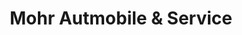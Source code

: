 ---
title: "Mohr Autmobile & Service"
url: /boenningstedt/mohr-autmobile-und-service/
shop: Autowerkstatt
---
